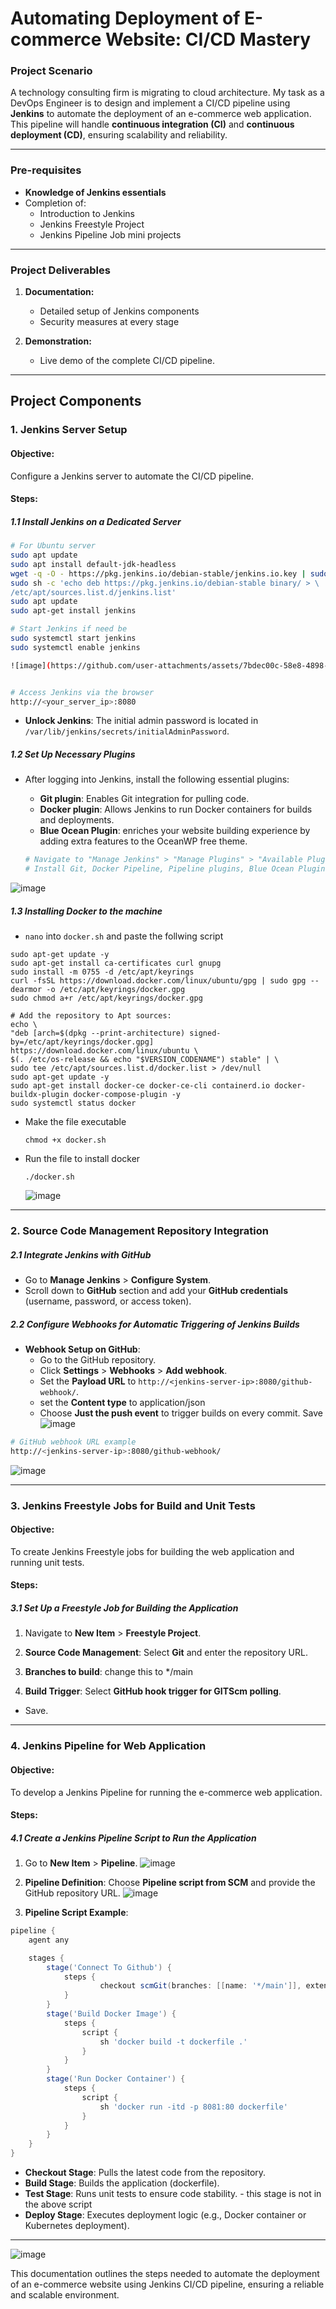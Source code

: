 # Automating Deployment of E-commerce Website: CI/CD Mastery

### Project Scenario

A technology consulting firm is migrating to cloud architecture. My task as a DevOps Engineer is to design and implement a CI/CD pipeline using **Jenkins** to automate the deployment of an e-commerce web application. This pipeline will handle **continuous integration (CI)** and **continuous deployment (CD)**, ensuring scalability and reliability.

---

### Pre-requisites
- **Knowledge of Jenkins essentials**
- Completion of:
  - Introduction to Jenkins
  - Jenkins Freestyle Project
  - Jenkins Pipeline Job mini projects

---

### Project Deliverables

1. **Documentation:**
   - Detailed setup of Jenkins components
   - Security measures at every stage

2. **Demonstration:**
   - Live demo of the complete CI/CD pipeline.

---

## Project Components

### 1. Jenkins Server Setup

#### Objective:
Configure a Jenkins server to automate the CI/CD pipeline.

#### Steps:

##### 1.1 Install Jenkins on a Dedicated Server
```bash
# For Ubuntu server
sudo apt update
sudo apt install default-jdk-headless
wget -q -O - https://pkg.jenkins.io/debian-stable/jenkins.io.key | sudo apt-key add -
sudo sh -c 'echo deb https://pkg.jenkins.io/debian-stable binary/ > \
/etc/apt/sources.list.d/jenkins.list'
sudo apt update
sudo apt-get install jenkins

# Start Jenkins if need be 
sudo systemctl start jenkins
sudo systemctl enable jenkins

![image](https://github.com/user-attachments/assets/7bdec00c-58e8-4898-8dc9-5b35465cd0ab)


# Access Jenkins via the browser
http://<your_server_ip>:8080
```
- **Unlock Jenkins**: The initial admin password is located in `/var/lib/jenkins/secrets/initialAdminPassword`.

##### 1.2 Set Up Necessary Plugins
- After logging into Jenkins, install the following essential plugins:
  - **Git plugin**: Enables Git integration for pulling code.
  - **Docker plugin**: Allows Jenkins to run Docker containers for builds and deployments.
  - **Blue Ocean Plugin**: enriches your website building experience by adding extra features to the OceanWP free theme.

  ```bash
  # Navigate to "Manage Jenkins" > "Manage Plugins" > "Available Plugins"
  # Install Git, Docker Pipeline, Pipeline plugins, Blue Ocean Plugins
  ```
![image](https://github.com/user-attachments/assets/4fe1d73f-e5cf-4ec6-a6d2-fe6f76f4e1c8)



##### 1.3 Installing Docker to the machine
-  `nano` into `docker.sh` and paste the follwing script
  
  ```
  sudo apt-get update -y
sudo apt-get install ca-certificates curl gnupg
sudo install -m 0755 -d /etc/apt/keyrings
curl -fsSL https://download.docker.com/linux/ubuntu/gpg | sudo gpg --dearmor -o /etc/apt/keyrings/docker.gpg
sudo chmod a+r /etc/apt/keyrings/docker.gpg

# Add the repository to Apt sources:
echo \
  "deb [arch=$(dpkg --print-architecture) signed-by=/etc/apt/keyrings/docker.gpg] https://download.docker.com/linux/ubuntu \
  $(. /etc/os-release && echo "$VERSION_CODENAME") stable" | \
  sudo tee /etc/apt/sources.list.d/docker.list > /dev/null
sudo apt-get update -y
sudo apt-get install docker-ce docker-ce-cli containerd.io docker-buildx-plugin docker-compose-plugin -y
sudo systemctl status docker
```
- Make the file executable
  ```
  chmod +x docker.sh
  ```
- Run the file to install docker
  ```
  ./docker.sh
  ```
  ![image](https://github.com/user-attachments/assets/cc24cc00-3e14-4ad3-bb62-1d4a37a09a8f)

---

### 2. Source Code Management Repository Integration
##### 2.1 Integrate Jenkins with GitHub
- Go to **Manage Jenkins** > **Configure System**.
- Scroll down to **GitHub** section and add your **GitHub credentials** (username, password, or access token).
  
##### 2.2 Configure Webhooks for Automatic Triggering of Jenkins Builds
- **Webhook Setup on GitHub**:
  - Go to the GitHub repository.
  - Click **Settings** > **Webhooks** > **Add webhook**.
  - Set the **Payload URL** to `http://<jenkins-server-ip>:8080/github-webhook/`.
  - set the **Content type** to application/json
  - Choose **Just the push event** to trigger builds on every commit. Save
  ![image](https://github.com/user-attachments/assets/06974e86-6ac1-47fd-b343-49a36db15dbb)

  
```bash
# GitHub webhook URL example
http://<jenkins-server-ip>:8080/github-webhook/
```
![image](https://github.com/user-attachments/assets/b650d450-c5aa-465f-858a-a719bdae5f8e)

---

### 3. Jenkins Freestyle Jobs for Build and Unit Tests

#### Objective:
To create Jenkins Freestyle jobs for building the web application and running unit tests.

#### Steps:

##### 3.1 Set Up a Freestyle Job for Building the Application

1. Navigate to **New Item** > **Freestyle Project**.
2. **Source Code Management**: Select **Git** and enter the repository URL.
3. **Branches to build**: change this to */main

4. **Build Trigger**: Select **GitHub hook trigger for GITScm polling**.
- Save.


---

### 4. Jenkins Pipeline for Web Application

#### Objective:
To develop a Jenkins Pipeline for running the e-commerce web application.

#### Steps:

##### 4.1 Create a Jenkins Pipeline Script to Run the Application

1. Go to **New Item** > **Pipeline**.
   ![image](https://github.com/user-attachments/assets/c0debe04-7fd0-4f08-bf6d-aa8d4c0fc98d)

3. **Pipeline Definition**: Choose **Pipeline script from SCM** and provide the GitHub repository URL.
   ![image](https://github.com/user-attachments/assets/1c64422a-bec6-47ea-b3a4-ece5cc3f159e)

5. **Pipeline Script Example**:

```groovy
pipeline {
    agent any

    stages {
        stage('Connect To Github') {
            steps {
                    checkout scmGit(branches: [[name: '*/main']], extensions: [], userRemoteConfigs: [[url: 'https://github.com/RidwanAz/jenkins-scm.git']])
            }
        }
        stage('Build Docker Image') {
            steps {
                script {
                    sh 'docker build -t dockerfile .'
                }
            }
        }
        stage('Run Docker Container') {
            steps {
                script {
                    sh 'docker run -itd -p 8081:80 dockerfile'
                }
            }
        }
    }
}

```
- **Checkout Stage**: Pulls the latest code from the repository.
- **Build Stage**: Builds the application (dockerfile).
- **Test Stage**: Runs unit tests to ensure code stability. - this stage is not in the above script 
- **Deploy Stage**: Executes deployment logic (e.g., Docker container or Kubernetes deployment).
---

![image](https://github.com/user-attachments/assets/b43874fd-3493-450e-82c3-71ac88e9661c)



This documentation outlines the steps needed to automate the deployment of an e-commerce website using Jenkins CI/CD pipeline, ensuring a reliable and scalable environment.
